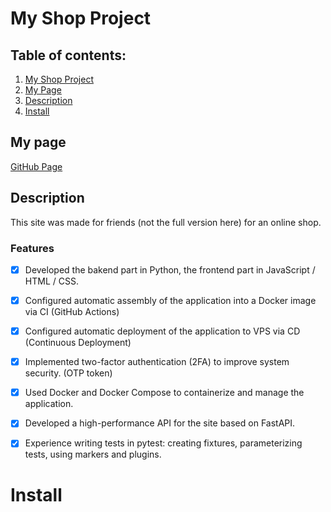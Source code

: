 #  **My Shop Project**

## Table of contents:
1. [My Shop Project](#my-shop-project)
2. [My Page](#my-page)
3. [Description](#description)
4. [Install](#install)


## My page
[GitHub Page](https://github.com/ArtemSimon)

## Description
This site was made for friends (not the full version here) for an online shop.

### Features
- [x] Developed the bakend part in Python, the frontend part in JavaScript / HTML / CSS.
- [x] Configured automatic assembly of the application into a Docker image via CI (GitHub Actions)
- [x] Configured automatic deployment of the application to VPS via CD (Continuous Deployment)
- [x] Implemented two-factor authentication (2FA) to improve system security. (OTP token)
- [x] Used Docker and Docker Compose to containerize and manage the application.
- [x] Developed a high-performance API for the site based on FastAPI.
- [x] Experience writing tests in pytest: creating fixtures, parameterizing tests, using markers and plugins.


# Install 
